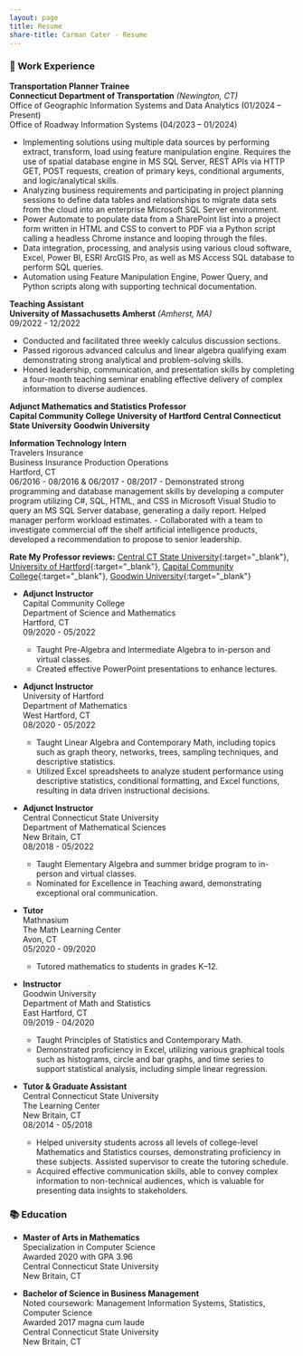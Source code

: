```yaml
---
layout: page
title: Resume
share-title: Carman Cater - Resume
---
```


### :office: Work Experience

**Transportation Planner Trainee**  
**Connecticut Department of Transportation** *(Newington, CT)*  
Office of Geographic Information Systems and Data Analytics (01/2024 – Present)  
Office of Roadway Information Systems (04/2023 – 01/2024)  
- Implementing solutions using multiple data sources by performing extract, transform, load using feature manipulation engine. Requires the use of spatial database engine in MS SQL Server, REST APIs via HTTP GET, POST requests, creation of primary keys, conditional arguments, and logic/analytical skills.
- Analyzing business requirements and participating in project planning sessions to define data tables and relationships to migrate data sets from the cloud into an enterprise Microsoft SQL Server environment.
- Power Automate to populate data from a SharePoint list into a project form written in HTML and CSS to convert to PDF via a Python script calling a headless Chrome instance and looping through the files.
- Data integration, processing, and analysis using various cloud software, Excel, Power BI, ESRI ArcGIS Pro, as well as MS Access SQL database to perform SQL queries.
- Automation using Feature Manipulation Engine, Power Query, and Python scripts along with supporting technical documentation.

**Teaching Assistant**  
**University of Massachusetts Amherst** *(Amherst, MA)*  
09/2022 - 12/2022  
- Conducted and facilitated three weekly calculus discussion sections.
- Passed rigorous advanced calculus and linear algebra qualifying exam demonstrating strong analytical and problem-solving skills.
- Honed leadership, communication, and presentation skills by completing a four-month teaching seminar enabling effective delivery of complex information to diverse audiences.

**Adjunct Mathematics and Statistics Professor**  
**Capital Community College**
**University of Hartford**
**Central Connecticut State University**
**Goodwin University**
    
    
**Information Technology Intern**  
Travelers Insurance    
Business Insurance Production Operations    
Hartford, CT  
06/2016 - 08/2016 & 06/2017 - 08/2017
    - Demonstrated strong programming and database management skills by developing a computer program utilizing C#, SQL, HTML, and CSS in Microsoft Visual Studio to query an MS SQL Server database, generating a daily report. Helped manager perform workload estimates.
    - Collaborated with a team to investigate commercial off the shelf artificial intelligence products, developed a recommendation to propose to senior leadership.

**Rate My Professor reviews:** [Central CT State University](https://www.ratemyprofessors.com/professor/2398329){:target="_blank"}, [University of Hartford](https://www.ratemyprofessors.com/professor/2619271){:target="_blank"}, [Capital Community College](https://www.ratemyprofessors.com/professor/2619272){:target="_blank"}, [Goodwin University](https://www.ratemyprofessors.com/professor/2523642){:target="_blank"}

- **Adjunct Instructor**  
Capital Community College    
Department of Science and Mathematics   
Hartford, CT    
09/2020 - 05/2022
    - Taught Pre-Algebra and Intermediate Algebra to in-person and virtual classes.
    - Created effective PowerPoint presentations to enhance lectures.
    
- **Adjunct Instructor**  
University of Hartford     
Department of Mathematics     
West Hartford, CT      
08/2020 - 05/2022  
    - Taught Linear Algebra and Contemporary Math, including topics such as graph theory, networks, trees, sampling techniques, and descriptive statistics.
    - Utilized Excel spreadsheets to analyze student performance using descriptive statistics, conditional formatting, and Excel functions, resulting in data driven instructional decisions.
    
- **Adjunct Instructor**  
Central Connecticut State University       
Department of Mathematical Sciences      
New Britain, CT        
08/2018 - 05/2022  
    - Taught Elementary Algebra and summer bridge program to in-person and virtual classes.
    - Nominated for Excellence in Teaching award, demonstrating exceptional oral communication.
    
- **Tutor**  
Mathnasium           
The Math Learning Center         
Avon, CT            
05/2020 - 09/2020    
    - Tutored mathematics to students in grades K–12.      
- **Instructor**  
Goodwin University         
Department of Math and Statistics        
East Hartford, CT          
09/2019 - 04/2020  
    - Taught Principles of Statistics and Contemporary Math.
    - Demonstrated proficiency in Excel, utilizing various graphical tools such as histograms, circle and bar graphs, and time series to support statistical analysis, including simple linear regression.
    
- **Tutor & Graduate Assistant**  
Central Connecticut State University         
The Learning Center       
New Britain, CT          
08/2014 - 05/2018    
    - Helped university students across all levels of college-level Mathematics and Statistics courses, demonstrating proficiency in these subjects. Assisted supervisor to create the tutoring schedule.
    - Acquired effective communication skills, able to convey complex information to non-technical audiences, which is valuable for presenting data insights to stakeholders.

### :books: Education

- **Master of Arts in Mathematics**  
Specialization in Computer Science  
Awarded 2020 with GPA 3.96  
Central Connecticut State University  
New Britain, CT

- **Bachelor of Science in Business Management**  
Noted coursework: Management Information Systems, Statistics, Computer Science  
Awarded 2017 magna cum laude  
Central Connecticut State University  
New Britain, CT